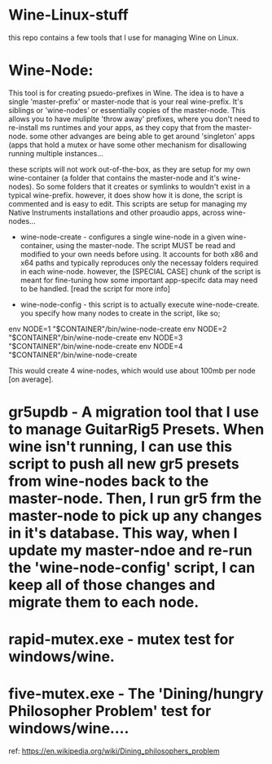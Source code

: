 # Wine-Linux-stuff

this repo contains a few tools that I use for managing Wine on Linux.

# Wine-Node:

This tool is for creating psuedo-prefixes in Wine. The idea is to have a single 'master-prefix' or master-node that is your real wine-prefix. It's siblings or 'wine-nodes' or essentially copies of the master-node. This allows you to have muliplte 'throw away' prefixes, where you don't need to re-install ms runtimes and your apps, as they copy that from the master-node. some other advanges are being able to get around 'singleton' apps (apps that hold a mutex or have some other mechanism for disallowing running multiple instances...

these scripts will not work out-of-the-box, as they are setup for my own wine-container (a folder that contains the master-node and it's wine-nodes). So some folders that it creates or symlinks to wouldn't exist in a typical wine-prefix. however, it does show how it is done, the script is commented and is easy to edit. This scripts are setup for managing my Native Instruments installations and other proaudio apps, across wine-nodes...

* wine-node-create - configures a single wine-node in a given wine-container, using the master-node. The script MUST be read and modified to your own needs before using. It accounts for both x86 and x64 paths and typically reproduces only the necessay folders required in each wine-node. however, the [SPECIAL CASE] chunk of the script is meant for fine-tuning how some important app-specifc data may need to be handled. [read the script for more info]

* wine-node-config - this script is to actually execute wine-node-create.  you specify how many nodes to create in the script, like so;

env NODE=1 "$CONTAINER"/bin/wine-node-create
env NODE=2 "$CONTAINER"/bin/wine-node-create
env NODE=3 "$CONTAINER"/bin/wine-node-create
env NODE=4 "$CONTAINER"/bin/wine-node-create

This would create 4 wine-nodes, which would use about 100mb per node [on average].

# gr5updb - A migration tool that I use to manage GuitarRig5 Presets. When wine isn't running, I can use this script to push all new gr5 presets from wine-nodes back to the master-node. Then, I run gr5 frm the master-node to pick up any changes in it's database. This way, when I update my master-ndoe and re-run the 'wine-node-config' script, I can keep all of those changes and migrate them to each node.

# rapid-mutex.exe - mutex test for windows/wine.

# five-mutex.exe - The 'Dining/hungry Philosopher Problem' test for windows/wine.... 

ref: https://en.wikipedia.org/wiki/Dining_philosophers_problem
